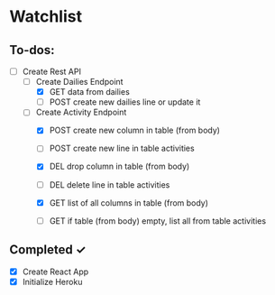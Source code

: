 # Watchlist

## To-dos:

- [ ] Create Rest API
    - [ ] Create Dailies Endpoint
        - [x] GET data from dailies
        - [ ] POST create new dailies line or update it
    - [ ] Create Activity Endpoint
        - [x] POST create new column in table (from body)
        - [ ] POST create new line in table activities
        - [x] DEL drop column in table (from body)
        - [ ] DEL delete line in table activities
        - [x] GET list of all columns in table (from body)
        - [ ] GET if table (from body) empty, list all from table activities

 
## Completed ✓

- [x] Create React App
- [x] Initialize Heroku
